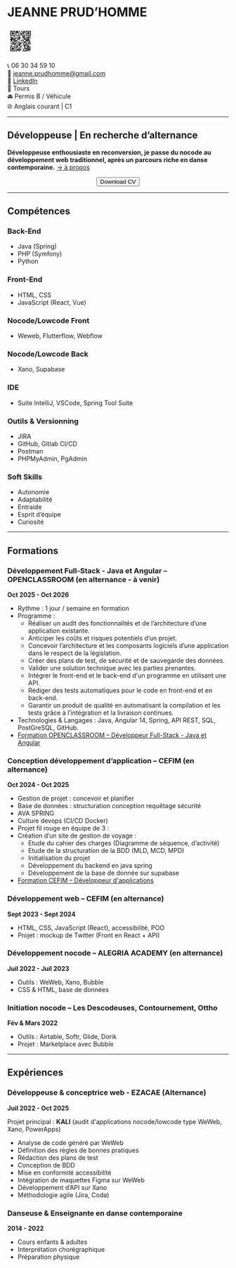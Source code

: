 # JEANNE PRUD’HOMME

<p align="align-left">
  <img src="qrcode_jeanne.jpg" alt="QR code de cette page" width="60">
</p>

📞 06 30 34 59 10  
📧 jeanne.prudhomme@gmail.com  
🔗 [LinkedIn](https://www.linkedin.com/in/jeanne-prudhomme/)  
📍 Tours  
🚘 Permis B / Véhicule  
🌐 Anglais courant | C1  

---

## Développeuse | En recherche d’alternance
**Développeuse enthousiaste en reconversion, je passe du nocode au développement web traditionnel, après un parcours riche en danse contemporaine.** [→ à propos](aboutme.md)

<p align="center">
  <a href="CV_Jeanne_PRUDHOMME.pdf" download>
    <button>Download CV</button>
  </a>
</p>

---

## Compétences

### Back-End
- Java (Spring)
- PHP (Symfony)
- Python

### Front-End
- HTML, CSS
- JavaScript (React, Vue)

### Nocode/Lowcode Front
- Weweb, Flutterflow, Webflow

### Nocode/Lowcode Back
- Xano, Supabase

### IDE
- Suite IntelliJ, VSCode, Spring Tool Suite

### Outils & Versionning
- JIRA
- GitHub, Gitlab CI/CD
- Postman
- PHPMyAdmin, PgAdmin

### Soft Skills
- Autonomie
- Adaptabilité
- Entraide
- Esprit d’équipe
- Curiosité

---

## Formations

### Développement Full-Stack - Java et Angular – OPENCLASSROOM  (en alternance - à venir)
**Oct 2025 - Oct 2026**

- Rythme : 1 jour / semaine en formation
- Programme :
  - Réaliser un audit des fonctionnalités et de l’architecture d’une application existante. 
  - Anticiper les coûts et risques potentiels d’un projet. 
  - Concevoir l’architecture et les composants logiciels d’une application dans le respect de la législation. 
  - Créer des plans de test, de sécurité et de sauvegarde des données. 
  - Valider une solution technique avec les parties prenantes. 
  - Intégrer le front-end et le back-end d'un programme en utilisant une API. 
  - Rédiger des tests automatiques pour le code en front-end et en back-end. 
  - Garantir un produit de qualité en automatisant la compilation et les tests grâce à l’intégration et la livraison continues. 
- Technologies & Langages : Java, Angular 14, Spring, API REST, SQL, PostGreSQL, GitHub.
- [Formation OPENCLASSROOM – Développeur Full-Stack - Java et Angular](https://openclassrooms.com/fr/paths/533-developpeur-full-stack-java-et-angular)


### Conception développement d’application – CEFIM  (en alternance)
**Oct 2024 - Oct 2025**

- Gestion de projet : concevoir et planifier
- Base de données : structuration conception requêtage sécurité
- AVA SPRING
- Culture devops (CI/CD Docker)
- Projet fil rouge en équipe de 3 :
- Création d’un site de gestion de voyage :
  - Etude du cahier des charges (Diagramme de séquence, d’activité)
  - Etude de la structuration de la BDD (MLD, MCD, MPD)
  - Initialisation du projet
  - Développement du backend en java spring
  - Développement de la base de donnée sur supabase
- [Formation CEFIM – Développeur d'applications](https://www.cefim.eu/formations/formation-concepteur-developpeur-dapplications/)


### Développement web – CEFIM (en alternance)
**Sept 2023 - Sept 2024**

- HTML, CSS, JavaScript (React), accessibilité, POO
- Projet : mockup de Twitter (Front en React + API)


### Développement nocode – ALEGRIA ACADEMY  (en alternance)
**Juil 2022 - Juil 2023**

- Outils : WeWeb, Xano, Bubble
- CSS & HTML, base de données


### Initiation nocode – Les Descodeuses, Contournement, Ottho  
**Fév & Mars 2022**

- Outils : Airtable, Softr, Glide, Dorik
- Projet : Marketplace avec Bubble

---

## Expériences

### Développeuse & conceptrice web - **EZACAE** (Alternance)  
**Juil 2022 - Oct 2025**

Projet principal : **KALI** (audit d'applications nocode/lowcode type WeWeb, Xano, PowerApps)  
- Analyse de code généré par WeWeb  
- Définition des règles de bonnes pratiques  
- Rédaction des plans de test  
- Conception de BDD  
- Mise en conformité accessibilité  
- Intégration de maquettes Figma sur WeWeb  
- Développement d’API sur Xano  
- Méthodologie agile (Jira, Coda)

### Danseuse & Enseignante en danse contemporaine  
**2014 - 2022**

- Cours enfants & adultes  
- Interprétation chorégraphique  
- Préparation physique
